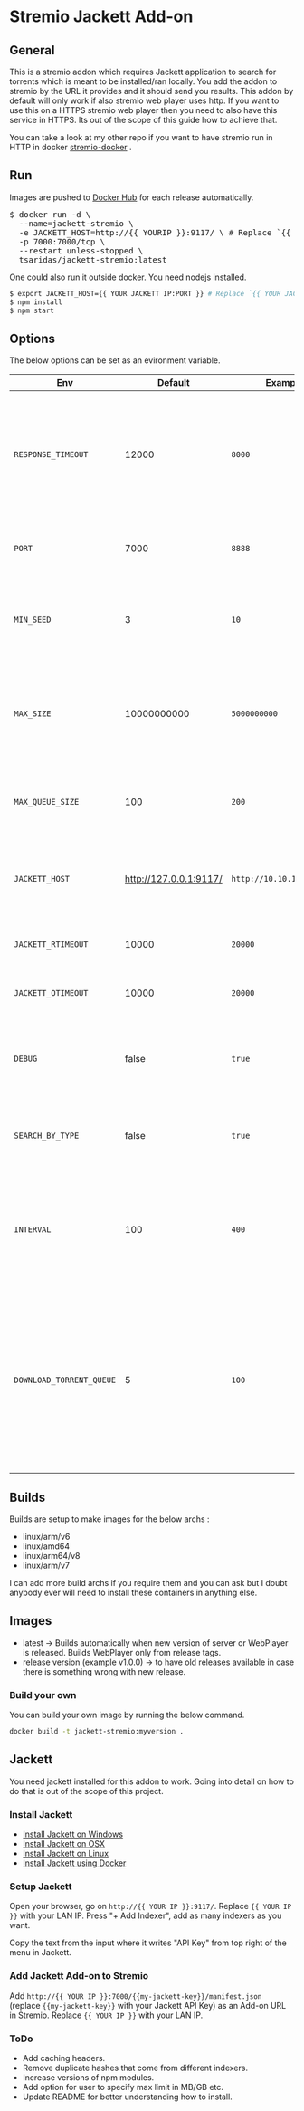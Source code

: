 # Stremio Jackett Add-on

## General
This is a stremio addon which requires Jackett application to search for torrents which is meant to be installed/ran locally. You add the addon to stremio by the URL it provides and it should send you results.
This addon by default will only work if also stremio web player uses http. If you want to use this on a HTTPS stremio web player then you need to also have this service in HTTPS. 
Its out of the scope of this guide how to achieve that. 

You can take a look at my other repo if you want to have stremio run in HTTP in docker [stremio-docker](https://github.com/tsaridas/stremio-docker) .

## Run
Images are pushed to [Docker Hub](https://hub.docker.com/r/tsaridas/jackett-stremio) for each release automatically.

<pre>
$ docker run -d \
  --name=jackett-stremio \
  -e JACKETT_HOST=http://{{ YOURIP }}:9117/ \ # Replace `{{ YOUR IP }}` with your LAN IP.
  -p 7000:7000/tcp \
  --restart unless-stopped \
  tsaridas/jackett-stremio:latest
</pre>

One could also run it outside docker. You need nodejs installed.

```bash
$ export JACKETT_HOST={{ YOUR JACKETT IP:PORT }} # Replace `{{ YOUR JACKETT IP:PORT }}` with your ip and Jackett port.
$ npm install
$ npm start
```

## Options
The below options can be set as an evironment variable.

| Env | Default | Example | Description |
| - | - | - | - |
| `RESPONSE_TIMEOUT` | 12000 | `8000` | This will timeout any queries to jackett after this given value in millisecond. The higher the most result you will get |
| `PORT` | 7000 | `8888` | The port which the Addon service will run on. |
| `MIN_SEED` | 3 | `10` | The minimum amount of seeds we should return results for. |
| `MAX_SIZE` | 10000000000 | `5000000000` | Maximum size of the results we want to receive. Value is in Bytes. Default is 10GB.  |
| `MAX_QUEUE_SIZE` | 100 | `200` | Maximum amount queries we want to have parallel. |
| `JACKETT_HOST` | http://127.0.0.1:9117/ | `http://10.10.10.1:9117/` | Your Jackett host. Make sure there is a / in the end and its a valid url. |
| `JACKETT_RTIMEOUT` | 10000 | `20000` | Jackett http read timeout in millisecond. |
| `JACKETT_OTIMEOUT` | 10000 | `20000` | Jackett http open timeout in millisecond. |
| `DEBUG` | false | `true` | Spam your terminal with info about requests being made. |
| `SEARCH_BY_TYPE` | false | `true` | We search by movie or tvshow instead of default free search. |
| `INTERVAL` | 100 | `400` | How often to check in miliseconds if we should return results based on user's timeout. |
| `DOWNLOAD_TORRENT_QUEUE` | 5 | `100` | Because external http downloads go through Jackett doing many downloads at the same time might cause some DDOS so I setup a queue for this. |

## Builds

Builds are setup to make images for the below archs :

* linux/arm/v6
* linux/amd64
* linux/arm64/v8
* linux/arm/v7

I can add more build archs if you require them and you can ask but I doubt anybody ever will need to install these containers in anything else.

## Images

* latest -> Builds automatically when new version of server or WebPlayer is released. Builds WebPlayer only from release tags.
* release version (example v1.0.0) -> to have old releases available in case there is something wrong with new release.

### Build your own

You can build your own image by running the below command.

```bash
docker build -t jackett-stremio:myversion .
```

## Jackett
You need jackett installed for this addon to work. Going into detail on how to do that is out of the scope of this project.

### Install Jackett

- [Install Jackett on Windows](https://github.com/Jackett/Jackett#installation-on-windows)
- [Install Jackett on OSX](https://github.com/Jackett/Jackett#installation-on-macos)
- [Install Jackett on Linux](https://github.com/Jackett/Jackett#installation-on-linux)
- [Install Jackett using Docker](https://github.com/Jackett/Jackett?tab=readme-ov-file#installation-using-docker)

### Setup Jackett

Open your browser, go on `http://{{ YOUR IP }}:9117/`. Replace `{{ YOUR IP }}` with your LAN IP. Press "+ Add Indexer", add as many indexers as you want.

Copy the text from the input where it writes "API Key" from top right of the menu in Jackett.

### Add Jackett Add-on to Stremio

Add `http://{{ YOUR IP }}:7000/{{my-jackett-key}}/manifest.json` (replace `{{my-jackett-key}}` with your Jackett API Key) as an Add-on URL in Stremio. Replace `{{ YOUR IP }}` with your LAN IP.

### ToDo

- Add caching headers.
- Remove duplicate hashes that come from different indexers.
- Increase versions of npm modules.
- Add option for user to specify max limit in MB/GB etc.
- Update README for better understanding how to install.
